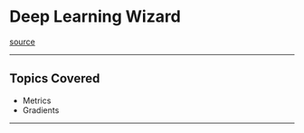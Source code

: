 # Deep Learning Wizard
[source](https://www.deeplearningwizard.com/)

--- ---

## Topics Covered

- Metrics
- Gradients

--- ---